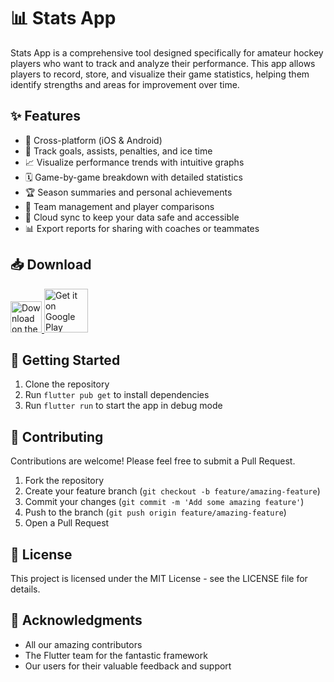 # 📊 Stats App

Stats App is a comprehensive tool designed specifically for amateur hockey players who want to track and analyze their performance. This app allows players to record, store, and visualize their game statistics, helping them identify strengths and areas for improvement over time.

## ✨ Features

-   📱 Cross-platform (iOS & Android)
-   🏒 Track goals, assists, penalties, and ice time
-   📈 Visualize performance trends with intuitive graphs
-   🗓️ Game-by-game breakdown with detailed statistics
-   🏆 Season summaries and personal achievements
-   👥 Team management and player comparisons
-   💾 Cloud sync to keep your data safe and accessible
-   📊 Export reports for sharing with coaches or teammates

## 📥 Download

<a href="https://apps.apple.com/us/app/stats-app/id123456789">
  <img src="https://developer.apple.com/app-store/marketing/guidelines/images/badge-download-on-the-app-store.svg" alt="Download on the App Store" height="50">
</a>

<a href="https://play.google.com/store/apps/details?id=com.example.statsapp">
  <img src="https://play.google.com/intl/en_us/badges/static/images/badges/en_badge_web_generic.png" alt="Get it on Google Play" height="70">
</a>

## 🚀 Getting Started

1. Clone the repository
2. Run `flutter pub get` to install dependencies
3. Run `flutter run` to start the app in debug mode

## 🤝 Contributing

Contributions are welcome! Please feel free to submit a Pull Request.

1. Fork the repository
2. Create your feature branch (`git checkout -b feature/amazing-feature`)
3. Commit your changes (`git commit -m 'Add some amazing feature'`)
4. Push to the branch (`git push origin feature/amazing-feature`)
5. Open a Pull Request

## 📝 License

This project is licensed under the MIT License - see the LICENSE file for details.

## 🙏 Acknowledgments

-   All our amazing contributors
-   The Flutter team for the fantastic framework
-   Our users for their valuable feedback and support
